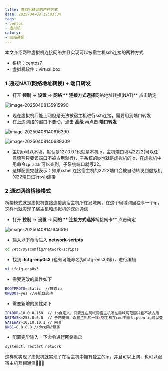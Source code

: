 ```yaml
---
title: 虚拟机联网的两种方式
date: 2025-04-08 12:03:34
tags: 
- centos
- 虚拟机
catory:
- 网络通信
---
```


本文介绍两种虚拟机连接网络并且实现可以被宿主机ssh连接的两种方式

- 系统：centos7
- 虚拟机软件：virtual box

### 1.通过NAT(网络地址转换) + 端口转发

- 打开 **控制** -> **设置** -> **网络 ** 连接方式选择**网络地址转换(NAT)** 点击确定  

![image-20250408135915990](https://zhaotengfei.oss-cn-beijing.aliyuncs.com/image-20250408135915990.png)



- 现在虚拟机只能上网但是无法被宿主机进行ssh连接，需要用到端口转发
- 在上边网络的窗口不要动，点击 **高级** 再点击  **端口转发**

![image-20250408140616390](https://zhaotengfei.oss-cn-beijing.aliyuncs.com/image-20250408140616390.png)

![image-20250408140639309](https://zhaotengfei.oss-cn-beijing.aliyuncs.com/image-20250408140639309.png)

- 主机ip可以不填，默认是127.0.0.1也就是本机ip，主机端口填写2222(可以任意填写只要该端口不被占用就行)，子系统的ip也就是虚拟机的ip，在虚拟机中用命令`ip addr`可以查到，子系统端口就写22。
- 这样配置完就表示：如果xshell连接宿主机的2222端口会被自动转发到虚拟机的22端口进行ssh连接

### 2.通过网络桥接模式

桥接模式就是虚拟机直接连接到宿主机所在局域网，在这个局域网里独享一个ip，这样也就实现了宿主机和虚拟机的双向通信

- 打开 **控制** -> **设置** -> **网络 ** 连接方式选择**桥接网卡** 点击确定

![image-20250408141646516](https://zhaotengfei.oss-cn-beijing.aliyuncs.com/image-20250408141646516.png)

- 输入以下命令进入 **network-scripts**

```bash
cd /etc/sysconfig/network-scripts
```

- 找到 **ifcfg-enp0s3** (也有可能命名为ifcfg-ens33等)，进行编辑

```bash
vi ifcfg-enp0s3
```

- 需要更改的属性如下

```bash
BOOTPROTO=static  //静态ip
ONBOOT=yes //开机自启动
```

- 需要新增的属性如下

```bash
IPADDR=10.0.0.158  // ip自定义，只要是在局域网宿主机所在局域网范围并且不被占用
NETMASK=255.0.0.0  // 子网掩码，跟宿主机的一样(宿主机在cmd中输入ipconfig可以查询，下同)
GATEWAY=10.10.10.1 // 网关
DNS1=8.8.8.8 //dns解析服务
```

- 配置完毕输入一下命令进行网络重启

```bash
systemctl restart network
```

这样就实现了虚拟机就实现了在宿主机中拥有独立的ip，并且可以上网，也可以跟宿主机互相通信🎉🎉🎉
